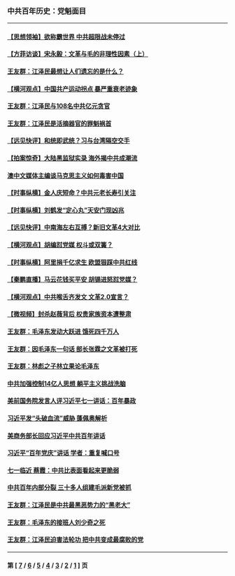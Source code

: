 ### 中共百年历史：党魁面目
---
#### [【思想领袖】欲称霸世界 中共超限战未停过](../../pages/nf1176107/n13745142.md?09160430) 
#### [【方菲访谈】宋永毅：文革与毛的非理性因素（上）](../../pages/nf1176107/n13469956.md?09160430) 
#### [王友群：江泽民最想让人们遗忘的是什么？](../../pages/nf1176107/n13408949.md?09160430) 
#### [【横河观点】中国共产运动拐点 暴严重衰老迹象](../../pages/nf1176107/n13388333.md?09160430) 
#### [王友群：江泽民与108名中共亿元贪官](../../pages/nf1176107/n13352358.md?09160430) 
#### [王友群：江泽民是活摘器官的罪魁祸首](../../pages/nf1176107/n13336903.md?09160430) 
#### [【远见快评】和统即武统？习与台湾隔空交手](../../pages/nf1176107/n13297739.md?09160430) 
#### [【拍案惊奇】大陆黑监狱实录 海外揭中共成潮流](../../pages/nf1176107/n13288853.md?09160430) 
#### [澳中文媒体主编谈马克思主义如何毒害中国](../../pages/nf1176107/n13257387.md?09160430) 
#### [【时事纵横】金人庆短命？中共元老长寿引关注](../../pages/nf1176107/n13217934.md?09160430) 
#### [【时事纵横】刘鹤发“定心丸”天安门现凶兆](../../pages/nf1176107/n13215416.md?09160430) 
#### [【远见快评】中南海左右互搏？新旧文革4大对比](../../pages/nf1176107/n13214745.md?09160430) 
#### [【横河观点】胡编怼党媒 权斗或双簧？](../../pages/nf1176107/n13210864.md?09160430) 
#### [【时事纵横】阿里捐千亿求生 欧盟狠踩中共红线](../../pages/nf1176107/n13206431.md?09160430) 
#### [【秦鹏直播】马云花钱买平安 胡锡进怒怼党媒？](../../pages/nf1176107/n13206392.md?09160430) 
#### [【横河观点】中共喉舌齐发文 文革2.0宣言？](../../pages/nf1176107/n13201248.md?09160430) 
#### [【微视频】封杀赵薇背后 权贵家族资本遭整肃](../../pages/nf1176107/n13197798.md?09160430) 
#### [王友群：毛泽东发动大跃进 饿死四千万人](../../pages/nf1176107/n13177158.md?09160430) 
#### [王友群：因毛泽东一句话 部长张霖之文革被打死](../../pages/nf1176107/n13161711.md?09160430) 
#### [王友群：林彪之子林立果论毛泽东](../../pages/nf1176107/n13128622.md?09160430) 
#### [中共加强控制14亿人思想 躺平主义挑战洗脑](../../pages/nf1176107/n13094299.md?09160430) 
#### [美前国务院发言人评习近平七一讲话：百年暴政](../../pages/nf1176107/n13066986.md?09160430) 
#### [习近平发“头破血流”威胁 蓬佩奥解析](../../pages/nf1176107/n13063604.md?09160430) 
#### [美商务部长回应习近平中共百年讲话](../../pages/nf1176107/n13062903.md?09160430) 
#### [习近平“百年党庆”讲话 学者：重复喊口号](../../pages/nf1176107/n13061411.md?09160430) 
#### [七一临近 蔡霞：中共比表面看起来更脆弱](../../pages/nf1176107/n13056418.md?09160430) 
#### [中共百年内部分裂 三十多人组建毛派新党被抓](../../pages/nf1176107/n13044023.md?09160430) 
#### [王友群：江泽民是中共最黑恶势力的“黑老大”](../../pages/nf1176107/n13022180.md?09160430) 
#### [王友群：毛泽东的接班人刘少奇之死](../../pages/nf1176107/n12991772.md?09160430) 
#### [王友群：江泽民迫害法轮功 把中共变成最腐败的党](../../pages/nf1176107/n12947347.md?09160430) 

---
#### 第 [ [7](./7.md?09160430) / [6](./6.md?09160430) / [5](./5.md?09160430) / [4](./4.md?09160430) / [3](./3.md?09160430) / [2](./2.md?09160430) / [1](./1.md?09160430) ] 页
